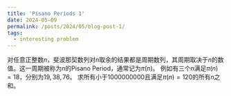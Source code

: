 ```yaml
---
title: 'Pisano Periods 1'
date: 2024-05-09
permalink: /posts/2024/05/blog-post-1/
tags:
  - interesting problem
---
```


对任意正整数$n$，斐波那契数列对$n$取余的结果都是周期数列，其周期取决于$n$的数值。这一周期被称为$n$的Pisano Period，通常记为$\pi(n)$。
例如有三个$n$满足$\pi(n)=18$，分别为$19,38,76$。
求所有小于1000000000且满足$\pi(n)=120$的所有$n$之和。

